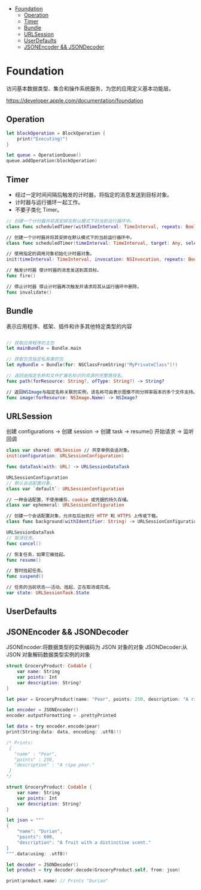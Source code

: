<!-- TOC -->

- [Foundation](#foundation)
    - [Operation](#operation)
    - [Timer](#timer)
    - [Bundle](#bundle)
    - [URLSession](#urlsession)
    - [UserDefaults](#userdefaults)
    - [JSONEncoder && JSONDecoder](#jsonencoder--jsondecoder)

<!-- /TOC -->

# Foundation

访问基本数据类型、集合和操作系统服务，为您的应用定义基本功能层。

https://developer.apple.com/documentation/foundation

## Operation

```swift
let blockOperation = BlockOperation {
    print("Executing!")
}

let queue = OperationQueue()
queue.addOperation(blockOperation)
```

## Timer

- 经过一定时间间隔后触发的计时器，将指定的消息发送到目标对象。
- 计时器与运行循环一起工作。
- 不要子类化 Timer。

```swift
// 创建一个计时器并将其安排在默认模式下的当前运行循环中。
class func scheduledTimer(withTimeInterval: TimeInterval, repeats: Bool, block: (Timer) -> Void) -> Timer

// 创建一个计时器并将其安排在默认模式下的当前运行循环中。
class func scheduledTimer(timeInterval: TimeInterval, target: Any, selector: Selector, userInfo: Any?, repeats: Bool) -> Timer

// 使用指定的调用对象初始化计时器对象。
init(timeInterval: TimeInterval, invocation: NSInvocation, repeats: Bool)

// 触发计时器 使计时器的消息发送到其目标。
func fire()

// 停止计时器 停止计时器再次触发并请求将其从运行循环中删除。
func invalidate()

```

## Bundle

表示应用程序、框架、插件和许多其他特定类型的内容

```swift

// 获取应用程序的主包
let mainBundle = Bundle.main

// 获取包含指定私有类的包
let myBundle = Bundle(for: NSClassFromString("MyPrivateClass")!)

// 返回由指定名称和文件扩展名标识的资源的完整路径名。
func path(forResource: String?, ofType: String?) -> String?

// 返回NSImage与指定名称关联的实例，该名称可由表示图像不同分辨率版本的多个文件支持。
func image(forResource: NSImage.Name) -> NSImage?

```

## URLSession

创建 configurations -> 创建 session -> 创建 task -> resume() 开始请求 -> 监听回调

```swift
class var shared: URLSession // 共享单例会话对象。
init(configuration: URLSessionConfiguration)

func dataTask(with: URL) -> URLSessionDataTask

```

```swift
URLSessionConfiguration
// 默认会话配置对象。
class var `default`: URLSessionConfiguration

// 一种会话配置，不使用缓存、cookie 或凭据的持久存储。
class var ephemeral: URLSessionConfiguration

// 创建一个会话配置对象，允许在后台执行 HTTP 和 HTTPS 上传或下载。
class func background(withIdentifier: String) -> URLSessionConfiguration

```

```swift
URLSessionDataTask
// 取消任务。
func cancel()

// 恢复任务，如果它被挂起。
func resume()

// 暂时挂起任务。
func suspend()

// 任务的当前状态——活动、挂起、正在取消或完成。
var state: URLSessionTask.State

```

## UserDefaults 

## JSONEncoder && JSONDecoder

JSONEncoder:将数据类型的实例编码为 JSON 对象的对象
JSONDecoder:从 JSON 对象解码数据类型实例的对象

```swift
struct GroceryProduct: Codable {
    var name: String
    var points: Int
    var description: String?
}

let pear = GroceryProduct(name: "Pear", points: 250, description: "A ripe pear.")

let encoder = JSONEncoder()
encoder.outputFormatting = .prettyPrinted

let data = try encoder.encode(pear)
print(String(data: data, encoding: .utf8)!)

/* Prints:
 {
   "name" : "Pear",
   "points" : 250,
   "description" : "A ripe pear."
 }
*/
```

```swift
struct GroceryProduct: Codable {
    var name: String
    var points: Int
    var description: String?
}

let json = """
{
    "name": "Durian",
    "points": 600,
    "description": "A fruit with a distinctive scent."
}
""".data(using: .utf8)!

let decoder = JSONDecoder()
let product = try decoder.decode(GroceryProduct.self, from: json)

print(product.name) // Prints "Durian"
```
